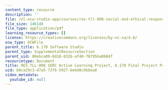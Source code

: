 ```yaml
---
content_type: resource
description: ''
file: /ol-ocw-studio-app/courses/res-tll-008-social-and-ethical-responsibilities-of-computing-serc-fall-2021/b0ca29c3d7a572f65927be6d8c9bbea8_MITRESTLL-008F21-6170final.pdf
file_size: 146148
file_type: application/pdf
learning_resource_types: []
license: https://creativecommons.org/licenses/by-nc-sa/4.0/
ocw_type: OCWFile
parent_title: 6.170 Software Studio
parent_type: SupplementalResourceSection
parent_uid: 00ebca89-0d18-832b-af40-78795ba0684f
resourcetype: Document
title: RES.TLL-008 SERC Active Learning Project, 6.170 Final Project Prompts
uid: b0ca29c3-d7a5-72f6-5927-be6d8c9bbea8
video_metadata:
  youtube_id: null
---
```

